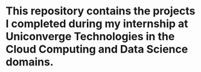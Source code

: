 # This repository contains the projects I completed during my internship at Uniconverge Technologies in the Cloud Computing and Data Science domains.
